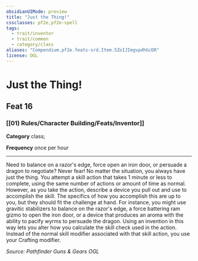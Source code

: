```yaml
---
obsidianUIMode: preview
title: "Just the Thing!"
cssclasses: pf2e,pf2e-spell
tags:
  - trait/inventor
  - trait/common
  - category/class
aliases: "Compendium.pf2e.feats-srd.Item.5ZoIJImgvpdhGcDR"
license: OGL
---
```

# Just the Thing!
## Feat 16
### [[01) Rules/Character Building/Feats/Inventor]]

**Category** class; 




**Frequency** once per hour

* * *

Need to balance on a razor's edge, force open an iron door, or persuade a dragon to negotiate? Never fear! No matter the situation, you always have just the thing. You attempt a skill action that takes 1 minute or less to complete, using the same number of actions or amount of time as normal. However, as you take the action, describe a device you pull out and use to accomplish the skill. The specifics of how you accomplish this are up to you, but they should fit the challenge at hand. For instance, you might use gravitic stabilizers to balance on the razor's edge, a force battering ram gizmo to open the iron door, or a device that produces an aroma with the ability to pacify wyrms to persuade the dragon. Using an invention in this way lets you alter how you calculate the skill check used in the action. Instead of the normal skill modifier associated with that skill action, you use your Crafting modifier.

*Source: Pathfinder Guns & Gears*
*OGL*